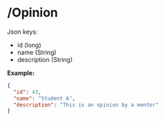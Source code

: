 # /Opinion #

Json keys: 

* id (long)
* name (String)
* description (String)

**Example:**
```json
{
  "id": 43,
  "name": "Student A",
  "description": "This is an opinion by a mentor"
}
```